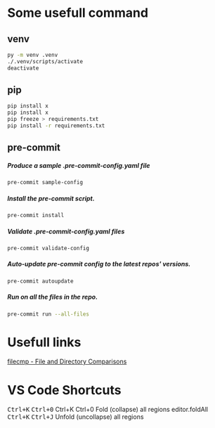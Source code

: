# Some usefull command

## venv

```bash
py -m venv .venv
./.venv/scripts/activate
deactivate
```

## pip

```bash
pip install x
pip install x
pip freeze > requirements.txt
pip install -r requirements.txt
```

## pre-commit

##### Produce a sample .pre-commit-config.yaml file

```bash
pre-commit sample-config
```

##### Install the pre-commit script.

```bash
pre-commit install
```

##### Validate .pre-commit-config.yaml files

```bash
pre-commit validate-config
```

##### Auto-update pre-commit config to the latest repos' versions.

```bash
pre-commit autoupdate
```

##### Run on all the files in the repo.

```bash
pre-commit run --all-files
```

# Usefull links

[filecmp - File and Directory Comparisons](https://docs.python.org/3/library/filecmp.html#module-filecmp)

# VS Code Shortcuts

<kbd>Ctrl+K</kbd> <kbd>Ctrl+0</kbd> Ctrl+K Ctrl+0   Fold (collapse) all regions editor.foldAll
<kbd>Ctrl+K</kbd> <kbd>Ctrl+J</kbd> Unfold (uncollapse) all regions
